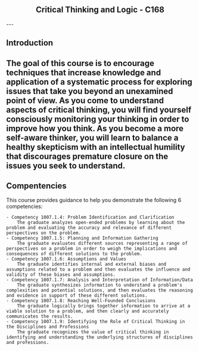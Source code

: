 <h2 align="center">Critical Thinking and Logic - C168</h2>
---

## Introduction

 The goal of this course is to encourage techniques that increase knowledge and application of a systematic process for exploring issues that take you beyond an unexamined point of view. As you come to understand aspects of critical thinking, you will find yourself consciously monitoring your thinking in order to improve how you think. As you become a more self-aware thinker, you will learn to balance a healthy skepticism with an intellectual humility that discourages premature closure on the issues you seek to understand.
---

 ## Compentencies

 This course provides guidance to help you demonstrate the following 6 competencies:

    - Competency 1007.1.4: Problem Identification and Clarification
        The graduate analyzes open-ended problems by learning about the problem and evaluating the accuracy and relevance of different perspectives on the problem.
    - Competency 1007.1.5: Planning and Information Gathering
        The graduate evaluates different sources representing a range of perspectives on a problem in order to weigh the implications and consequences of different solutions to the problem.
    - Competency 1007.1.6: Assumptions and Values
        The graduate identifies internal and external biases and assumptions related to a problem and then evaluates the influence and validity of these biases and assumptions.
    - Competency 1007.1.7: Analysis and Interpretation of Information/Data
        The graduate synthesizes information to understand a problem's complexities and potential solutions, and then evaluates the reasoning and evidence in support of these different solutions.
    - Competency 1007.1.8: Reaching Well-Founded Conclusions
        The graduate logically brings together information to arrive at a viable solution to a problem, and then clearly and accurately communicates the results.
    - Competency 1007.1.9: Identifying the Role of Critical Thinking in the Disciplines and Professions
        The graduate recognizes the value of critical thinking in identifying and understanding the underlying structures of disciplines and professions.



